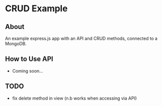 # CRUD Example

## About

An example express.js app with an API and CRUD methods, connected to a MongoDB.

## How to Use API

- Coming soon...

## TODO

- fix delete method in view (n.b works when accessing via API)
